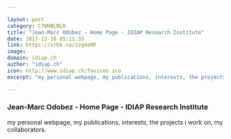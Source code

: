 ```yaml
---

layout: post
category: C7WHBLNLR
title: "Jean-Marc Odobez - Home Page - IDIAP Research Institute"
date: 2017-12-16 05:11:33
link: https://vrhk.co/2zg4eMF
image: 
domain: idiap.ch
author: "idiap.ch"
icon: http://www.idiap.ch/favicon.ico
excerpt: "my personal webpage, my publications, interests, the projects i work on, my collaborators."

---
```


### Jean-Marc Odobez - Home Page - IDIAP Research Institute

my personal webpage, my publications, interests, the projects i work on, my collaborators.